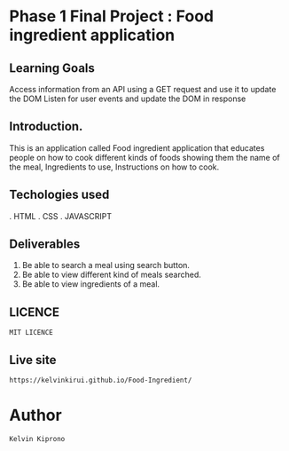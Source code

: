 # Phase 1 Final Project : Food ingredient application

## Learning Goals 
Access information from an API using a GET request and use it to update the DOM
Listen for user events and update the DOM in response

## Introduction.
This is an application called Food ingredient application that educates people on how to cook different kinds of foods  showing them the name of the meal, Ingredients to use, Instructions on how to cook. 
## Techologies used
. HTML
. CSS
. JAVASCRIPT

## Deliverables
1. Be able to search a meal using search button.
2. Be able to view different kind of meals searched.
3. Be able to view ingredients of a meal.

## LICENCE
```
MIT LICENCE
```

## Live site
```
https://kelvinkirui.github.io/Food-Ingredient/
```

# Author
```
Kelvin Kiprono
```